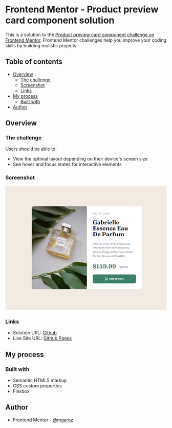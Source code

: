# Frontend Mentor - Product preview card component solution

This is a solution to the [Product preview card component challenge on Frontend Mentor](https://www.frontendmentor.io/challenges/product-preview-card-component-GO7UmttRfa). Frontend Mentor challenges help you improve your coding skills by building realistic projects.

## Table of contents

- [Overview](#overview)
  - [The challenge](#the-challenge)
  - [Screenshot](#screenshot)
  - [Links](#links)
- [My process](#my-process)
  - [Built with](#built-with)
- [Author](#author)

## Overview

### The challenge

Users should be able to:

- View the optimal layout depending on their device's screen size
- See hover and focus states for interactive elements

### Screenshot

![](./screenshot.png)

### Links

- Solution URL: [Github](https://github.com/mgaroz/frontend-mentor/tree/main/preview-card)
- Live Site URL: [Github Pages](https://mgaroz.github.io/frontend-mentor/preview-card/)

## My process

### Built with

- Semantic HTML5 markup
- CSS custom properties
- Flexbox

## Author

- Frontend Mentor - [@mgaroz](https://www.frontendmentor.io/profile/mgaroz)
